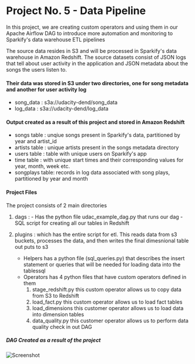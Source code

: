 # Project No. 5 - Data Pipeline 

In this project, we are creating custom operators and using them in our Apache Airflow DAG to introduce more automation and monitoring to Sparkify's data warehouse ETL pipelines 

The source data resides in S3 and will be processed in Sparkify's data warehouse in Amazon Redshift. The source datasets consist of JSON logs that tell about user activity in the application and JSON metadata about the songs the users listen to.

#### Their data was stored in S3 under two directories, one for song metadata and another for user activity log

- song_data : s3a://udacity-dend/song_data
- log_data : s3a://udacity-dend/log_data

#### Output created as a result of this project and stored in Amazon Redshift
- songs table : unqiue songs present in Sparkify's data, partitioned by year and artist_id
- artists table : unique artists present in the songs metadata directory
- users table : table with unique users on Sparkify's app
- time table : with unique start times and their corresponding values for year, month, week etc.
- songplays table: records in log data associated with song plays, partitioned by year and month

#### Project Files
The project consists of 2 main directories

1. dags :
		- Has the python file udac_example_dag.py that runs our dag 
        - SQL script for creating all our tables in Redshift

2. plugins : which has the entire script for etl. This reads data from s3 buckets, processes the data, and then writes the final dimesnional table out puts to s3
    -  Helpers has a python file (sql_queries.py) that describes the insert statement or queries that will be needed for loading data into the tablessql
    -  Operators has 4 python files that have custom operators defined in them
        1. stage_redshift.py this custom operator allows us to copy data from S3 to Redshift
        2. load_fact.py this custom operator allows us to load fact tables
        3. load_dimensions this customer operator allows us to load data into dimension tables
        4. data_quality.py this customer operator allows us to perform data quality check in out DAG

##### DAG Created as a result of the project
![Screenshot](/home/workspace/airflow/Capture.png)